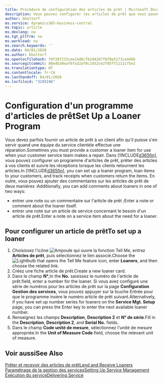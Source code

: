 ```yaml
---
title: Procédure de configuration des articles de prêt | Microsoft Docs
description: Vous pouvez configurer les articles de prêt que vous pouvez prêter aux clients afin de remplacer les articles de service lors de leur maintenance.
author: bholtorf
ms.service: dynamics365-business-central
ms.topic: article
ms.devlang: na
ms.tgt_pltfrm: na
ms.workload: na
ms.search.keywords: ''
ms.date: 04/01/2020
ms.author: bholtorf
ms.openlocfilehash: fdf20f215cee14d8cfb2d4287f8f0a5173ce4466
ms.sourcegitcommit: 88e4b30eaf6fa32af0c1452ce2f85ff1111c75e2
ms.translationtype: HT
ms.contentlocale: fr-CA
ms.lasthandoff: 04/01/2020
ms.locfileid: "3195246"
---
```

# <a name="set-up-a-loaner-program"></a><span data-ttu-id="e298e-103">Configuration d'un programme d'articles de prêt</span><span class="sxs-lookup"><span data-stu-id="e298e-103">Set Up a Loaner Program</span></span>
<span data-ttu-id="e298e-104">Vous devez parfois fournir un article de prêt à un client afin qu'il puisse s'en servir quand une équipe du service clientèle effectue une réparation.</span><span class="sxs-lookup"><span data-stu-id="e298e-104">Sometimes you must provide a customer a loaner item for use when your customer service team makes a repair.</span></span> <span data-ttu-id="e298e-105">Dans [!INCLUDE[d365fin](includes/d365fin_md.md)], vous pouvez configurer un programme d'articles de prêt, prêter des articles à vos clients et suivre les réceptions lorsque les clients retournent les articles.</span><span class="sxs-lookup"><span data-stu-id="e298e-105">In [!INCLUDE[d365fin](includes/d365fin_md.md)], you can set up a loaner program, loan items to your customers, and track receipts when customers return the items.</span></span> <span data-ttu-id="e298e-106">En outre, vous pouvez ajouter des commentaires sur les articles de prêt de deux manières :</span><span class="sxs-lookup"><span data-stu-id="e298e-106">Additionally, you can add comments about loaners in one of two ways:</span></span>  
  
* <span data-ttu-id="e298e-107">entrer une note ou un commentaire sur l'article de prêt ;</span><span class="sxs-lookup"><span data-stu-id="e298e-107">Enter a note or comment about the loaner itself.</span></span>  
* <span data-ttu-id="e298e-108">entrer une note sur un article de service concernant le besoin d'un article de prêt.</span><span class="sxs-lookup"><span data-stu-id="e298e-108">Enter a note on a service item about the need for a loaner.</span></span>  

## <a name="to-set-up-a-loaner"></a><span data-ttu-id="e298e-109">Pour configurer un article de prêt</span><span class="sxs-lookup"><span data-stu-id="e298e-109">To set up a loaner</span></span>  
1. <span data-ttu-id="e298e-110">Choisissez l'icône ![Ampoule qui ouvre la fonction Tell Me](media/ui-search/search_small.png "Dites-moi ce que vous voulez faire"), entrez **Articles de prêt**, puis sélectionnez le lien associé.</span><span class="sxs-lookup"><span data-stu-id="e298e-110">Choose the ![Lightbulb that opens the Tell Me feature](media/ui-search/search_small.png "Tell me what you want to do") icon, enter **Loaners**, and then choose the related link.</span></span>  
2. <span data-ttu-id="e298e-111">Créez une fiche article de prêt.</span><span class="sxs-lookup"><span data-stu-id="e298e-111">Create a new loaner card.</span></span> 
3. <span data-ttu-id="e298e-112">Dans le champ **N°**,</span><span class="sxs-lookup"><span data-stu-id="e298e-112">In the **No.**</span></span> <span data-ttu-id="e298e-113">saisissez le numéro de l'article de prêt.</span><span class="sxs-lookup"><span data-stu-id="e298e-113">field, enter a number for the loaner.</span></span> <span data-ttu-id="e298e-114">Si vous avez configuré une série de numéros pour les articles de prêt sur la page **Configuration Gestion des services**, vous pouvez appuyer sur la touche Entrée pour que le programme insère le numéro article de prêt suivant.</span><span class="sxs-lookup"><span data-stu-id="e298e-114">Alternatively, if you have set up number series for loaners on the **Service Mgt. Setup** page, you can press the Enter key to enter the next available loaner number.</span></span>  
4. <span data-ttu-id="e298e-115">Renseignez les champs **Description**, **Description 2** et **N° de série**.</span><span class="sxs-lookup"><span data-stu-id="e298e-115">Fill in the **Description**, **Description 2**, and **Serial No.** fields.</span></span>  
5. <span data-ttu-id="e298e-116">Dans le champ **Code unité de mesure**, sélectionnez l'unité de mesure appropriée.</span><span class="sxs-lookup"><span data-stu-id="e298e-116">In the **Unit of Measure Code** field, choose the relevant unit of measure.</span></span>  
  
## <a name="see-also"></a><span data-ttu-id="e298e-117">Voir aussi</span><span class="sxs-lookup"><span data-stu-id="e298e-117">See Also</span></span>
[<span data-ttu-id="e298e-118">Prêter et recevoir des articles de prêt</span><span class="sxs-lookup"><span data-stu-id="e298e-118">Lend and Receive Loaners</span></span>](service-how-to-lend-receive-loaners.md)  
[<span data-ttu-id="e298e-119">Paramétrage de la gestion des services</span><span class="sxs-lookup"><span data-stu-id="e298e-119">Setting Up Service Management</span></span>](service-setup-service.md)  
[<span data-ttu-id="e298e-120">Exécution du service</span><span class="sxs-lookup"><span data-stu-id="e298e-120">Delivering Service</span></span>](service-deliver-service.md)  

